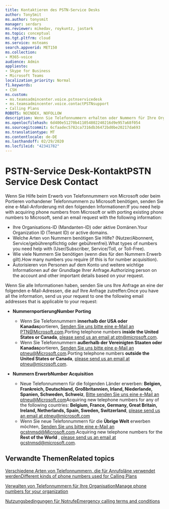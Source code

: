 ```yaml
---
title: Kontaktieren des PSTN-Service Desks
author: TonySmit
ms.author: tonysmit
manager: serdars
ms.reviewer: mikedav, roykuntz, jastark
ms.topic: conceptual
ms.tgt.pltfrm: cloud
ms.service: msteams
search.appverid: MET150
ms.collection:
- M365-voice
audience: Admin
appliesto:
- Skype for Business
- Microsoft Teams
localization_priority: Normal
f1.keywords:
- CSH
ms.custom:
- ms.teamsadmincenter.voice.pstnservicedesk
- ms.teamsadmincenter.voice.contactPSTNsupport
- Calling Plans
ROBOTS: NOINDEX, NOFOLLOW
description: Wenn Sie Telefonnummern erhalten oder Nummern für Ihre Organisation portieren (übertragen), müssen Sie möglicherweise Hilfe und Support beim PSTN-Service Desk erhalten.
ms.openlocfilehash: 6d400e51270b411054802240216d9e957a68f054
ms.sourcegitcommit: 6cfaadec5782ca7316db36472bd0be20217da693
ms.translationtype: MT
ms.contentlocale: de-DE
ms.lasthandoff: 02/29/2020
ms.locfileid: "42341782"
---
```

# <a name="pstn-service-desk-contact"></a><span data-ttu-id="91525-103">PSTN-Service Desk-Kontakt</span><span class="sxs-lookup"><span data-stu-id="91525-103">PSTN Service Desk Contact</span></span>

<span data-ttu-id="91525-104">Wenn Sie Hilfe beim Erwerb von Telefonnummern von Microsoft oder beim Portieren vorhandener Telefonnummern zu Microsoft benötigen, senden Sie eine e-Mail-Anforderung mit den folgenden Informationen:</span><span class="sxs-lookup"><span data-stu-id="91525-104">If you need help with acquiring phone numbers from Microsoft or with porting existing phone numbers to Microsoft, send an email request with the following information:</span></span>

  - <span data-ttu-id="91525-105">Ihre Organisations-ID (Mandanten-ID) oder aktive Domänen.</span><span class="sxs-lookup"><span data-stu-id="91525-105">Your Organization ID (Tenant ID) or active domains.</span></span>
  - <span data-ttu-id="91525-106">Welche Arten von Nummern benötigen Sie Hilfe? (Nutzer/Abonnent, Service/gebührenpflichtig oder gebührenfrei).</span><span class="sxs-lookup"><span data-stu-id="91525-106">What types of numbers you need help with (User/Subscriber, Service/Toll, or Toll-Free).</span></span>
  - <span data-ttu-id="91525-107">Wie viele Nummern Sie benötigen (wenn dies für den Nummern Erwerb gilt).</span><span class="sxs-lookup"><span data-stu-id="91525-107">How many numbers you require (if this is for number acquisition).</span></span>
  - <span data-ttu-id="91525-108">Autorisieren von Personen auf dem Konto und weitere wichtige Informationen auf der Grundlage Ihrer Anfrage.</span><span class="sxs-lookup"><span data-stu-id="91525-108">Authorizing person on the account and other important details based on your request.</span></span>

<span data-ttu-id="91525-109">Wenn Sie alle Informationen haben, senden Sie uns Ihre Anfrage an eine der folgenden e-Mail-Adressen, die auf Ihre Anfrage zutreffen:</span><span class="sxs-lookup"><span data-stu-id="91525-109">Once you have all the information, send us your request to one the following email addresses that is applicable to your request:</span></span>
- <span data-ttu-id="91525-110">**Nummernportierung**</span><span class="sxs-lookup"><span data-stu-id="91525-110">**Number Porting**</span></span>
    - <span data-ttu-id="91525-111">Wenn Sie Telefonnummern **innerhalb der USA oder Kanadas**portieren, [Senden Sie uns bitte eine e-Mail an PTN@Microsoft.com](mailto:ptn@microsoft.com).</span><span class="sxs-lookup"><span data-stu-id="91525-111">Porting telephone numbers **inside the United States or Canada**, [please send us an email at ptn@microsoft.com](mailto:ptn@microsoft.com).</span></span>
    - <span data-ttu-id="91525-112">Wenn Sie Telefonnummern **außerhalb der Vereinigten Staaten oder Kanadas**portieren, [Senden Sie uns bitte eine e-Mail an ptneu@Microsoft.com](mailto:ptneu@microsoft.com).</span><span class="sxs-lookup"><span data-stu-id="91525-112">Porting telephone numbers **outside the United States or Canada**, [please send us an email at ptneu@microsoft.com](mailto:ptneu@microsoft.com).</span></span>
    
- <span data-ttu-id="91525-113">**Nummern Erwerb**</span><span class="sxs-lookup"><span data-stu-id="91525-113">**Number Acquisition**</span></span>
    - <span data-ttu-id="91525-114">Neue Telefonnummern für die folgenden Länder erwerben: **Belgien, Frankreich, Deutschland, Großbritannien, Irland, Niederlande, Spanien, Schweden, Schweiz**, [Bitte senden Sie uns eine e-Mail an ptneu@Microsoft.com](mailto:ptneu@microsoft.com)</span><span class="sxs-lookup"><span data-stu-id="91525-114">Acquiring new telephone numbers for any of the following countries: **Belgium, France, Germany, Great Britain, Ireland, Netherlands, Spain, Sweden, Switzerland**, [please send us an email at ptneu@microsoft.com](mailto:ptneu@microsoft.com)</span></span>
    - <span data-ttu-id="91525-115">Wenn Sie neue Telefonnummern für die **Übrige Welt** erwerben möchten, [Senden Sie uns bitte eine e-Mail an gcstnmsd@Microsoft.com](mailto:gcstnmsd@microsoft.com).</span><span class="sxs-lookup"><span data-stu-id="91525-115">Acquiring new telephone numbers for the **Rest of the World** , [please send us an email at gcstnmsd@microsoft.com](mailto:gcstnmsd@microsoft.com).</span></span>

## <a name="related-topics"></a><span data-ttu-id="91525-116">Verwandte Themen</span><span class="sxs-lookup"><span data-stu-id="91525-116">Related topics</span></span>

[<span data-ttu-id="91525-117">Verschiedene Arten von Telefonnummern, die für Anrufpläne verwendet werden</span><span class="sxs-lookup"><span data-stu-id="91525-117">Different kinds of phone numbers used for Calling Plans</span></span>](../different-kinds-of-phone-numbers-used-for-calling-plans.md)

[<span data-ttu-id="91525-118">Verwalten von Telefonnummern für Ihre Organisation</span><span class="sxs-lookup"><span data-stu-id="91525-118">Manage phone numbers for your organization</span></span>](manage-phone-numbers-for-your-organization.md)

[<span data-ttu-id="91525-119">Nutzungsbedingungen für Notrufe</span><span class="sxs-lookup"><span data-stu-id="91525-119">Emergency calling terms and conditions</span></span>](../emergency-calling-terms-and-conditions.md)
  
